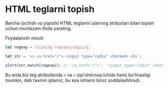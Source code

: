 # HTML teglarni topish

Barcha (ochish va yopish) HTML teglarini ularning atributlari bilan topish uchun muntazam ifoda yarating.

Foydalanish misoli:

```js run
let regexp = /sizning regexpiyingiz/g;

let str = '<> <a href="/"> <input type="radio" checked> <b>';

alert(str.match(regexp)); // '<a href="/">', '<input type="radio" checked>', '<b>'
```

Bu erda biz teg atributlarida `<` va `>` (qo'shtirnoq ichida ham) bo'lmasligi mumkin, deb taxmin qilamiz, bu esa ishlarni biroz soddalashtiradi.
